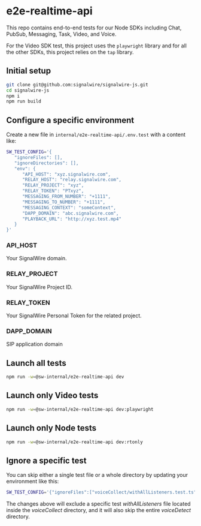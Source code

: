 # e2e-realtime-api

This repo contains end-to-end tests for our Node SDKs including Chat, PubSub, Messaging, Task, Video, and Voice.

For the Video SDK test, this project uses the `playwright` library and for all the other SDKs, this project relies on the `tap` library.

## Initial setup

```bash
git clone git@github.com:signalwire/signalwire-js.git
cd signalwire-js
npm i
npm run build
```

## Configure a specific environment

Create a new file in `internal/e2e-realtime-api/.env.test` with a content like:

```bash
SW_TEST_CONFIG='{
   "ignoreFiles": [],
   "ignoreDirectories": [],
   "env": {
      "API_HOST": "xyz.signalwire.com",
      "RELAY_HOST": "relay.signalwire.com",
      "RELAY_PROJECT": "xyz",
      "RELAY_TOKEN": "PTxyz",
      "MESSAGING_FROM_NUMBER": "+1111",
      "MESSAGING_TO_NUMBER": "+1111",
      "MESSAGING_CONTEXT": "someContext",
      "DAPP_DOMAIN": "abc.signalwire.com",
      "PLAYBACK_URL": "http://xyz.test.mp4"
   }
}'
```

### API_HOST

Your SignalWire domain.

### RELAY_PROJECT

Your SignalWire Project ID.

### RELAY_TOKEN

Your SignalWire Personal Token for the related project.

### DAPP_DOMAIN

SIP application domain

## Launch all tests

```bash
npm run -w=@sw-internal/e2e-realtime-api dev
```

## Launch only Video tests

```bash
npm run -w=@sw-internal/e2e-realtime-api dev:playwright
```

## Launch only Node tests

```bash
npm run -w=@sw-internal/e2e-realtime-api dev:rtonly
```

## Ignore a specific test

You can skip either a single test file or a whole directory by updating your environment like this:

```bash
SW_TEST_CONFIG='{"ignoreFiles":["voiceCollect/withAllListeners.test.ts"],"ignoreDirectories":["voiceDetect"],....}
```

The changes above will exclude a specific test *withAllListeners* file located inside the *voiceCollect* directory, and it will also skip the entire *voiceDetect* directory.
